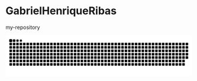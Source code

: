 # GabrielHenriqueRibas
my-repository

<picture align="center">
  <source media="(prefers-color-scheme: dark)" srcset="https://raw.githubusercontent.com/GabrielHenriqueRibas/GabrielHenriqueRibas/output/github-contribution-grid-snake-dark.svg">
  <source media="(prefers-color-scheme: light)" srcset="https://raw.githubusercontent.com/GabrielHenriqueRibas/GabrielHenriqueRibas/output/github-contribution-grid-snake-dark.svg">
  <img align="center" alt="github contribution grid snake animation" src="https://raw.githubusercontent.com/mari4souza/mari4souza/output/github-contribution-grid-snake.svg">
</picture>
